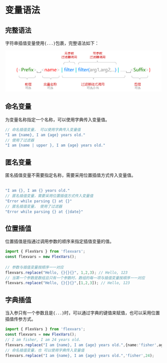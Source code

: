 # 变量语法

## 完整语法

字符串插值变量使用`{...}`包裹，完整语法如下：

![](./syntax.png)


## 命名变量

为变量名称指定一个名称，可以使用字典传入变量值。

```ts
// 命名插值变量， 可以使用字典传入变量值
"I am {name}, I am {age} years old."  
// 使用了过滤器
"I am {name | upper }, I am {age} years old."  

```

## 匿名变量

匿名插值变量不需要指定名称，需要采用位置插值方式传入变量值。

```ts

"I am {}, I am {} years old." 
// 匿名插值变量，需要采用位置插值方式传入变量值
"Error while parsing {} at {}"
// 匿名插值变量， 使用了过滤器
"Error while parsing {} at {|date}"

```

## 位置插值

位置插值是指通过调用参数的顺序来指定插值变量的值。

```ts
import { FlexVars } from 'flexvars';
const flexvars = new FlexVars();

// 参数与插值变量按顺序一一对应
flexvars.replace("Hello, {}{}{}", 1,2,3); // Hello, 123
// 当第一个参数是数组且只有一个参数时，数组的每一项与插值变量按顺序一一对应
flexvars.replace("Hello, {}{}{}",[1,2,3]); // Hello, 123

```
## 字典插值

当入参只有一个参数且是`{...}`时，可以通过字典的键值来赋值，也可以采用位置插值传参方式。

```ts
import { FlexVars } from 'flexvars';
const flexvars = new FlexVars();
// I am fisher, I am 24 years old.
flexvars.replace("I am {name}, I am {age} years old.",{name:'fisher',age:24}); 
// 命名插值变量，也 可以使用字典传入变量值
flexvars.replace("I am {name}, I am {age} years old.",'fisher',24); 

``` 
